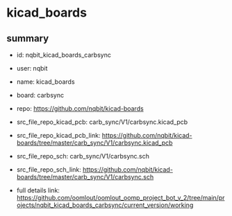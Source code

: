 # kicad_boards
 
## summary 
* id: nqbit_kicad_boards_carbsync
* user: nqbit
* name: kicad_boards
* board: carbsync
* repo: https://github.com/nqbit/kicad-boards
* src_file_repo_kicad_pcb: carb_sync/V1/carbsync.kicad_pcb
* src_file_repo_kicad_pcb_link: https://github.com/nqbit/kicad-boards/tree/master/carb_sync/V1/carbsync.kicad_pcb


* src_file_repo_sch: carb_sync/V1/carbsync.sch
* src_file_repo_sch_link: https://github.com/nqbit/kicad-boards/tree/master/carb_sync/V1/carbsync.sch
* full details link: https://github.com/oomlout/oomlout_oomp_project_bot_v_2/tree/main/projects/nqbit_kicad_boards_carbsync/current_version/working  







